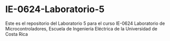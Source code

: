 # IE-0624-Laboratorio-5
Este es el repositorio del Laboratorio 5 para el curso IE-0624 Laboratorio de Microcontroladores, Escuela de Ingeniería Eléctrica de la Universidad de Costa Rica
